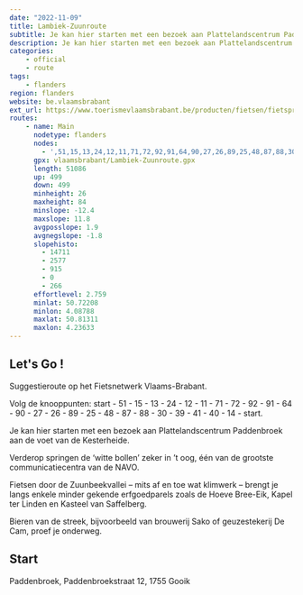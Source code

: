 ```yaml
---
date: "2022-11-09"
title: Lambiek-Zuunroute
subtitle: Je kan hier starten met een bezoek aan Plattelandscentrum Paddenbroek aan de voet van de Kesterheide
description: Je kan hier starten met een bezoek aan Plattelandscentrum Paddenbroek aan de voet van de Kesterheide. Verderop springen de ‘witte bollen’ zeker in ’t oog, één van de grootste communicatiecentra van de NAVO.
categories:
    - official
    - route
tags:
    - flanders
region: flanders
website: be.vlaamsbrabant
ext_url: https://www.toerismevlaamsbrabant.be/producten/fietsen/fietsproducten/lambiekzuunroute/index.html
routes:
    - name: Main
      nodetype: flanders
      nodes:
        - ',51,15,13,24,12,11,71,72,92,91,64,90,27,26,89,25,48,87,88,30,39,41,40,14,'
      gpx: vlaamsbrabant/Lambiek-Zuunroute.gpx
      length: 51086
      up: 499
      down: 499
      minheight: 26
      maxheight: 84
      minslope: -12.4
      maxslope: 11.8
      avgposslope: 1.9
      avgnegslope: -1.8
      slopehisto:
        - 14711
        - 2577
        - 915
        - 0
        - 266
      effortlevel: 2.759
      minlat: 50.72208
      minlon: 4.08788
      maxlat: 50.81311
      maxlon: 4.23633
---
```


## Let's Go ! 

Suggestieroute op het Fietsnetwerk Vlaams-Brabant.

Volg de knooppunten: start - 51 - 15 - 13 - 24 - 12 - 11 - 71 - 72 - 92 - 91 - 64 - 90 - 27 - 26 - 89 - 25 - 48 - 87 - 88 - 30 - 39 - 41 - 40 - 14 - start.

Je kan hier starten met een bezoek aan Plattelandscentrum Paddenbroek aan de voet van de Kesterheide.

Verderop springen de ‘witte bollen’ zeker in ’t oog, één van de grootste communicatiecentra van de NAVO.

Fietsen door de Zuunbeekvallei – mits af en toe wat klimwerk – brengt je langs enkele minder gekende erfgoedparels zoals de Hoeve Bree-Eik, Kapel ter Linden en Kasteel van Saffelberg.

Bieren van de streek, bijvoorbeeld van brouwerij Sako of geuzestekerij De Cam, proef je onderweg.

## Start

Paddenbroek, Paddenbroekstraat 12, 1755 Gooik
